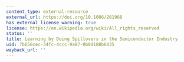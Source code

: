 ```yaml
---
content_type: external-resource
external_url: https://doi.org/10.1086/261968
has_external_license_warning: true
license: https://en.wikipedia.org/wiki/All_rights_reserved
status: ''
title: Learning by Doing Spillovers in the Semiconductor Industry
uid: 7b656cec-34fc-4ccc-9a87-0b84188b6435
wayback_url: ''
---
```

